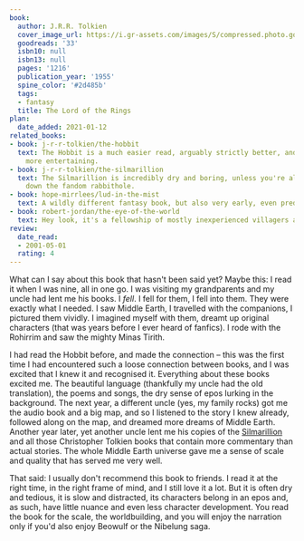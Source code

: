 ```yaml
---
book:
  author: J.R.R. Tolkien
  cover_image_url: https://i.gr-assets.com/images/S/compressed.photo.goodreads.com/books/1566425108l/33.jpg
  goodreads: '33'
  isbn10: null
  isbn13: null
  pages: '1216'
  publication_year: '1955'
  spine_color: '#2d485b'
  tags:
  - fantasy
  title: The Lord of the Rings
plan:
  date_added: 2021-01-12
related_books:
- book: j-r-r-tolkien/the-hobbit
  text: The Hobbit is a much easier read, arguably strictly better, and certainly
    more entertaining.
- book: j-r-r-tolkien/the-silmarillion
  text: The Silmarillion is incredibly dry and boring, unless you're already deep
    down the fandom rabbithole.
- book: hope-mirrlees/lud-in-the-mist
  text: A wildly different fantasy book, but also very early, even predating Tolkien's.
- book: robert-jordan/the-eye-of-the-world
  text: Hey look, it's a fellowship of mostly inexperienced villagers and then some useful people making a world-saving trip!
review:
  date_read:
  - 2001-05-01
  rating: 4
---
```


What can I say about this book that hasn't been said yet? Maybe this: I read it when I was nine, all in one go. I was
visiting my grandparents and my uncle had lent me his books. I *fell*. I fell for them, I fell into them. They were
exactly what I needed. I saw Middle Earth, I travelled with the companions, I pictured them vividly. I imagined myself
with them, dreamt up original characters (that was years before I ever heard of fanfics). I rode with the Rohirrim and
saw the mighty Minas Tirith.

I had read the Hobbit before, and made the connection – this was the first time I had encountered such a loose
connection between books, and I was excited that I knew it and recognised it. Everything about these books excited me.
The beautiful language (thankfully my uncle had the old translation), the poems and songs, the dry sense of epos lurking
in the background. The next year, a different uncle (yes, my family rocks) got me the audio book and a big map, and so I
listened to the story I knew already, followed along on the map, and dreamed more dreams of Middle Earth. Another year
later, yet another uncle lent me his copies of the [Silmarillion](/j-r-r-tolkien/the-silmarillion) and all those
Christopher Tolkien books that contain more commentary than actual stories. The whole Middle Earth universe gave me a
sense of scale and quality that has served me very well.

That said: I usually don't recommend this book to friends. I read it at the right time, in the right frame of mind, and
I still love it a lot. But it is often dry and tedious, it is slow and distracted, its characters belong in an epos and,
as such, have little nuance and even less character development. You read the book for the scale, the worldbuilding, and
you will enjoy the narration only if you'd also enjoy Beowulf or the Nibelung saga.
